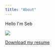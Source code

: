 ```yaml
---
title: "About"
---
```


Hello I'm Seb

<img src="/img/about/sebastien-moog.jpg" class="sm-img mt-4 mb-5 no-lightense">

<a href="mailto:smogledore@gmail.com" class="sm-button" title="smogledore@gmail.com" target="_blank">Download my resume</a> 
